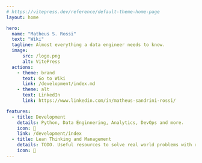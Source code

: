 ```yaml
---
# https://vitepress.dev/reference/default-theme-home-page
layout: home

hero:
  name: "Matheus S. Rossi"
  text: "Wiki"
  tagline: Almost everything a data engineer needs to know.
  image:
      src: /logo.png
      alt: VitePress
  actions:
    - theme: brand
      text: Go to Wiki
      link: /development/index.md
    - theme: alt
      text: LinkedIn
      link: https://www.linkedin.com/in/matheus-sandrini-rossi/

features:
  - title: Development
    details: Python, Data Enginnering, Analytics, DevOps and more.
    icon: 💾
    link: /development/index
  - title: Lean Thinking and Management
    details: TODO. Useful resources to solve real world problems with real teams.
    icon: 💭
---
```


